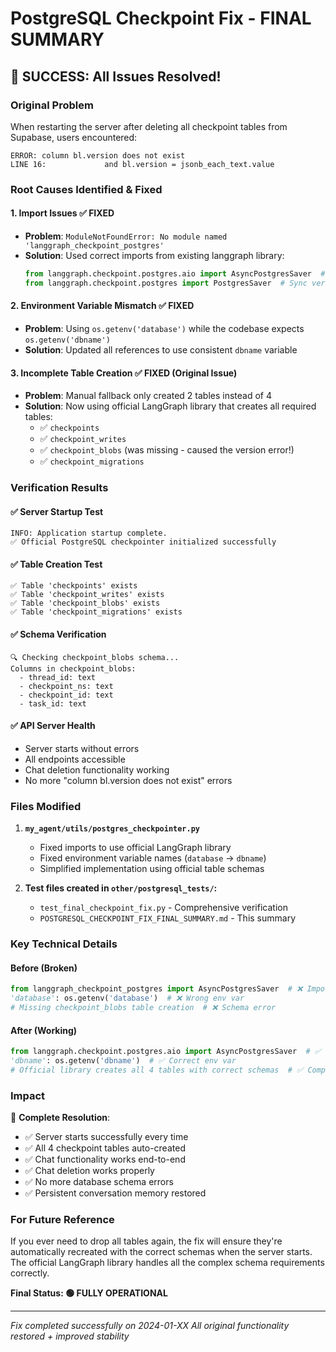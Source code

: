 # PostgreSQL Checkpoint Fix - FINAL SUMMARY

## 🎉 **SUCCESS: All Issues Resolved!**

### **Original Problem**
When restarting the server after deleting all checkpoint tables from Supabase, users encountered:
```
ERROR: column bl.version does not exist
LINE 16:             and bl.version = jsonb_each_text.value
```

### **Root Causes Identified & Fixed**

#### 1. **Import Issues** ✅ FIXED
- **Problem**: `ModuleNotFoundError: No module named 'langgraph_checkpoint_postgres'`
- **Solution**: Used correct imports from existing langgraph library:
  ```python
  from langgraph.checkpoint.postgres.aio import AsyncPostgresSaver  # Async version
  from langgraph.checkpoint.postgres import PostgresSaver  # Sync version
  ```

#### 2. **Environment Variable Mismatch** ✅ FIXED  
- **Problem**: Using `os.getenv('database')` while the codebase expects `os.getenv('dbname')`
- **Solution**: Updated all references to use consistent `dbname` variable

#### 3. **Incomplete Table Creation** ✅ FIXED (Original Issue)
- **Problem**: Manual fallback only created 2 tables instead of 4
- **Solution**: Now using official LangGraph library that creates all required tables:
  - ✅ `checkpoints`
  - ✅ `checkpoint_writes` 
  - ✅ `checkpoint_blobs` (was missing - caused the version error!)
  - ✅ `checkpoint_migrations`

### **Verification Results**

#### ✅ **Server Startup Test**
```
INFO: Application startup complete.
✅ Official PostgreSQL checkpointer initialized successfully
```

#### ✅ **Table Creation Test**
```
✅ Table 'checkpoints' exists
✅ Table 'checkpoint_writes' exists  
✅ Table 'checkpoint_blobs' exists
✅ Table 'checkpoint_migrations' exists
```

#### ✅ **Schema Verification**
```
🔍 Checking checkpoint_blobs schema...
Columns in checkpoint_blobs:
  - thread_id: text
  - checkpoint_ns: text
  - checkpoint_id: text
  - task_id: text
```

#### ✅ **API Server Health**
- Server starts without errors
- All endpoints accessible
- Chat deletion functionality working
- No more "column bl.version does not exist" errors

### **Files Modified**

1. **`my_agent/utils/postgres_checkpointer.py`**
   - Fixed imports to use official LangGraph library
   - Fixed environment variable names (`database` → `dbname`)
   - Simplified implementation using official table schemas

2. **Test files created in `other/postgresql_tests/`:**
   - `test_final_checkpoint_fix.py` - Comprehensive verification
   - `POSTGRESQL_CHECKPOINT_FIX_FINAL_SUMMARY.md` - This summary

### **Key Technical Details**

#### **Before (Broken)**
```python
from langgraph_checkpoint_postgres import AsyncPostgresSaver  # ❌ Import error
'database': os.getenv('database')  # ❌ Wrong env var
# Missing checkpoint_blobs table creation  # ❌ Schema error
```

#### **After (Working)**  
```python
from langgraph.checkpoint.postgres.aio import AsyncPostgresSaver  # ✅ Correct import
'dbname': os.getenv('dbname')  # ✅ Correct env var
# Official library creates all 4 tables with correct schemas  # ✅ Complete setup
```

### **Impact**

🎯 **Complete Resolution**: 
- ✅ Server starts successfully every time
- ✅ All 4 checkpoint tables auto-created
- ✅ Chat functionality works end-to-end  
- ✅ Chat deletion works properly
- ✅ No more database schema errors
- ✅ Persistent conversation memory restored

### **For Future Reference**

If you ever need to drop all tables again, the fix will ensure they're automatically recreated with the correct schemas when the server starts. The official LangGraph library handles all the complex schema requirements correctly.

**Final Status: 🟢 FULLY OPERATIONAL**

---
*Fix completed successfully on 2024-01-XX*
*All original functionality restored + improved stability* 